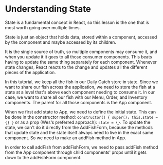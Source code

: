 # Understanding State

State is a fundamental concept in React, so this lesson is the one that is most worth going over multiple times.

State is just an object that holds data, stored within a component, accessed by the component and maybe accessed by its children.

It is the single source of truth, so multiple components may consume it, and when you update it it goes to all those consumer components. This beats having to update the same thing separately for each component. Whenever state changes, React reacts to the change and updates all the different pieces of the application.

In this tutorial, we keep all the fish in our Daily Catch store in state. Since we want to share our fish across the application, we need to store the fish at a state at a level that's above each component needing to consume it. In our case, we want to share all our fish with our Menu, Order, and Inventory components. The parent for all those components is the App component.

When we first add state to App, we need to define the initial state. This can be done in the constructor method: `constructor() { super(); this.state = {} }` or as a prop (Wes's preferred approach): `state = {}`. To update the state, we can't do it directly from the AddFishForm, because the methods that update state and the state itself always need to live in the exact same component. So we need to make an addFish method in App.

In order to call addFish from addFishForm, we need to pass addFish method from the App component through child components' props until it gets down to the addFishForm component.
